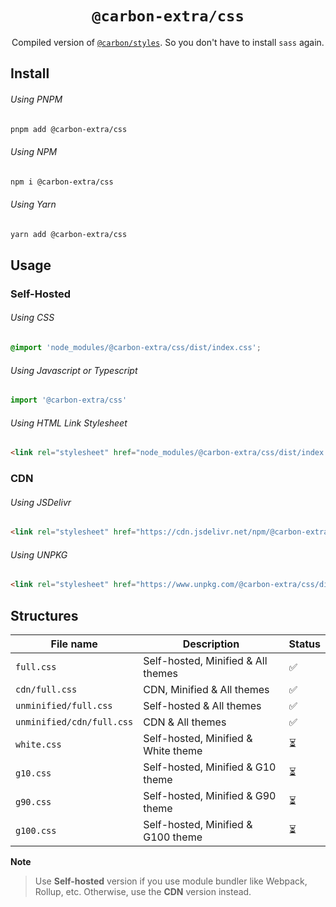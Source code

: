 <h1 align="center">
  <code>@carbon-extra/css</code>
</h1>

<p align="center">
  Compiled version of <a href="https://github.com/carbon-design-system/carbon/tree/main/packages/styles"><code>@carbon/styles</code></a>. So you don't have to install <code>sass</code> again.
</p>

## Install

###### Using PNPM

```bash
pnpm add @carbon-extra/css
```

###### Using NPM

```bash
npm i @carbon-extra/css
```

###### Using Yarn

```bash
yarn add @carbon-extra/css
```

## Usage

### Self-Hosted

###### Using CSS

```css
@import 'node_modules/@carbon-extra/css/dist/index.css';
```

###### Using Javascript or Typescript

```js
import '@carbon-extra/css'
```

###### Using HTML Link Stylesheet

```html
<link rel="stylesheet" href="node_modules/@carbon-extra/css/dist/index.css">
```

### CDN

###### Using JSDelivr

```html
<link rel="stylesheet" href="https://cdn.jsdelivr.net/npm/@carbon-extra/css/dist/cdn/full.css">
```

###### Using UNPKG

```html
<link rel="stylesheet" href="https://www.unpkg.com/@carbon-extra/css/dist/cdn/full.css">
```

## Structures

| File name                 | Description                         | Status |
| ------------------------- | ----------------------------------- | ------ |
| `full.css`                | Self-hosted, Minified & All themes  | ✅      |
| `cdn/full.css`            | CDN, Minified & All themes          | ✅      |
| `unminified/full.css`     | Self-hosted & All themes            | ✅      |
| `unminified/cdn/full.css` | CDN & All themes                    | ✅      |
| `white.css`               | Self-hosted, Minified & White theme | ⏳      |
| `g10.css`                 | Self-hosted, Minified & G10 theme   | ⏳      |
| `g90.css`                 | Self-hosted, Minified & G90 theme   | ⏳      |
| `g100.css`                | Self-hosted, Minified & G100 theme  | ⏳      |

**Note**

> Use **Self-hosted** version if you use module bundler like Webpack, Rollup, etc. Otherwise, use the **CDN** version instead.
